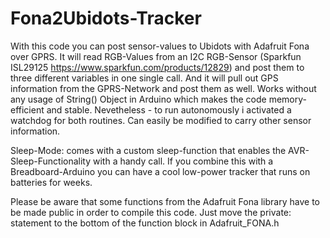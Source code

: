 Fona2Ubidots-Tracker
====================
With this code you can post sensor-values to Ubidots with Adafruit Fona over GPRS. It will read RGB-Values from an I2C RGB-Sensor 
(Sparkfun ISL29125 https://www.sparkfun.com/products/12829) and post them to three different variables in one single call. And it will 
pull out GPS information from the GPRS-Network and post them as well.
Works without any usage of String() Object in Arduino which makes the code memory-efficient and stable. Nevetheless - to run autonomously i activated a watchdog for both routines.
Can easily be modified to carry other sensor information.

Sleep-Mode: comes with a custom sleep-function that enables the AVR-Sleep-Functionality with a handy call. If you combine this with a 
Breadboard-Arduino you can have a cool low-power tracker that runs on batteries for weeks.

Please be aware that some functions from the Adafruit Fona library have to be made public in order to compile this code. Just move the private: statement to the bottom of the function block in Adafruit_FONA.h
